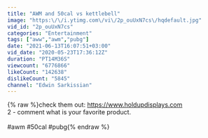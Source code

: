 ```yaml
---
title: "AWM and 50cal vs kettlebell"
image: "https:\/\/i.ytimg.com\/vi\/2p_ouUxN7cs\/hqdefault.jpg"
vid_id: "2p_ouUxN7cs"
categories: "Entertainment"
tags: ["aww","awm","pubg"]
date: "2021-06-13T16:07:51+03:00"
vid_date: "2020-05-23T17:36:12Z"
duration: "PT14M36S"
viewcount: "6776866"
likeCount: "142638"
dislikeCount: "5845"
channel: "Edwin Sarkissian"
---
```

{% raw %}check them out: <a rel="nofollow" target="blank" href="https://www.holdupdisplays.com">https://www.holdupdisplays.com</a><br />2 - comment what is your favorite product. <br /><br />#awm #50cal #pubg{% endraw %}
